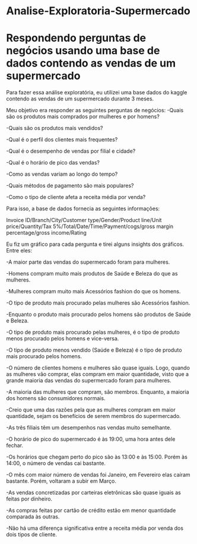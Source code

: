 # Analise-Exploratoria-Supermercado
# Respondendo perguntas de negócios usando uma base de dados contendo as vendas de um supermercado

Para fazer essa análise exploratória, eu utilizei uma base dados do kaggle contendo as vendas de um supermercado durante 3 meses.

Meu objetivo era responder as seguintes perguntas de negócios:
  -Quais são os produtos mais comprados por mulheres e por homens?

  -Quais são os produtos mais vendidos?

  -Qual é o perfil dos clientes mais frequentes?

  -Qual é o desempenho de vendas por filial e cidade?

  -Qual é o horário de pico das vendas?

  -Como as vendas variam ao longo do tempo?

  -Quais métodos de pagamento são mais populares?

  -Como o tipo de cliente afeta a receita média por venda?

Para isso, a base de dados fornecia as seguintes informações:

Invoice ID/Branch/City/Customer type/Gender/Product line/Unit price/Quantity/Tax 5%/Total/Date/Time/Payment/cogs/gross margin percentage/gross income/Rating

Eu fiz um gráfico para cada pergunta e tirei alguns insights dos gráficos. Entre eles:

  -A maior parte das vendas do supermercado foram para mulheres.

  -Homens compram muito mais produtos de Saúde e Beleza do que as mulheres.

  -Mulheres compram muito mais Acessórios fashion do que os homens.

  -O tipo de produto mais procurado pelas mulheres são Acessórios fashion.

  -Enquanto o produto mais procurado pelos homens são produtos de Saúde e Beleza.

  -O tipo de produto mais procurado pelas mulheres, é o tipo de produto menos procurado pelos homens e vice-versa.

  -O tipo de produto menos vendido (Saúde e Beleza) é o tipo de produto mais procurado pelos homens.

  -O número de clientes homens e mulheres são quase iguais. Logo, quando as mulheres vão comprar, elas compram em maior quantidade, visto que a grande maioria das vendas do supermercado foram para mulheres.

  -A maioria das mulheres que compram, são membros. Enquanto, a maioria dos homens são consumidores normais.

  -Creio que uma das razões pela que as mulheres compram em maior quantidade, sejam os benefícios de serem membros do supermercado.

  -As três filiais têm um desempenhos nas vendas muito semelhante.

  -O horário de pico do supermercado é às 19:00, uma hora antes dele fechar.

  -Os horários que chegam perto do pico são às 13:00 e às 15:00. Porém às 14:00, o número de vendas cai bastante.

  -O mês com maior número de vendas foi Janeiro, em Fevereiro elas caíram bastante. Porém, voltaram a subir em Março.

  -As vendas concretizadas por carteiras eletrônicas são quase iguais as feitas por dinheiro. 
 
  -As compras feitas por cartão de crédito estão em menor quantidade comparada às outras.

  -Não há uma diferença significativa entre a receita média por venda dos dois tipos de cliente.
